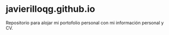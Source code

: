 # javierilloqg.github.io
Repositorio para alojar mi portofolio personal con mi información personal y CV. 

